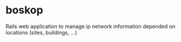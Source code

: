boskop
======

Rails web application to manage ip network information depended on locations (sites, buildings, ...) 
